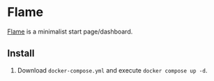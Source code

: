 # Flame

[Flame](https://github.com/pawelmalak/flame) is a minimalist start page/dashboard.

## Install

1. Download `docker-compose.yml` and execute `docker compose up -d`.
